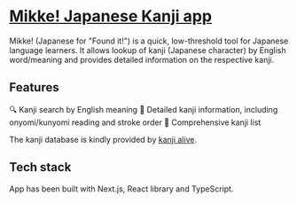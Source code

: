 # [Mikke! Japanese Kanji app](https://mikke-kanji.vercel.app)

Mikke! (Japanese for "Found it!") is a quick, low-threshold tool for Japanese language learners. It allows lookup of kanji (Japanese character) by English word/meaning and provides detailed information on the respective kanji.

## Features

🔍 Kanji search by English meaning
📘 Detailed kanji information, including onyomi/kunyomi reading and stroke order
📝 Comprehensive kanji list

The kanji database is kindly provided by [kanji alive](https://rapidapi.com/KanjiAlive/api/learn-to-read-and-write-japanese-kanji/).

## Tech stack

App has been built with Next.js, React library and TypeScript.
